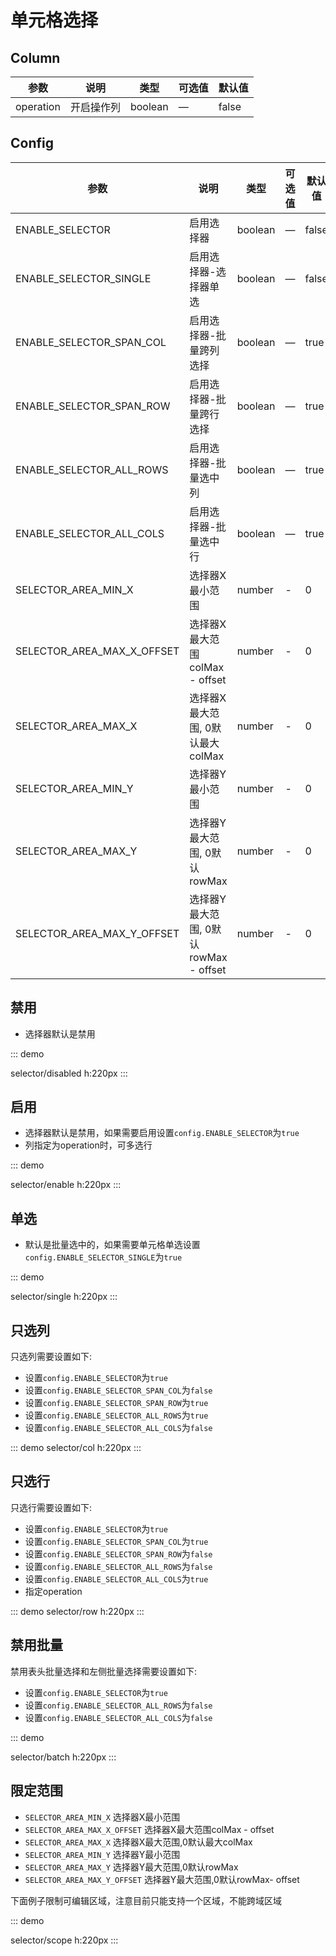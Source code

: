 # 单元格选择

## Column

| 参数      | 说明       | 类型    | 可选值 | 默认值 |
| --------- | ---------- | ------- | ------ | ------ |
| operation | 开启操作列 | boolean | —      | false  |

## Config

| 参数                       | 说明                                   | 类型    | 可选值 | 默认值 |
| -------------------------- | -------------------------------------- | ------- | ------ | ------ |
| ENABLE_SELECTOR            | 启用选择器                             | boolean | —      | false  |
| ENABLE_SELECTOR_SINGLE     | 启用选择器-选择器单选                  | boolean | —      | false  |
| ENABLE_SELECTOR_SPAN_COL   | 启用选择器-批量跨列选择                | boolean | —      | true   |
| ENABLE_SELECTOR_SPAN_ROW   | 启用选择器-批量跨行选择                | boolean | —      | true   |
| ENABLE_SELECTOR_ALL_ROWS   | 启用选择器-批量选中列                  | boolean | —      | true   |
| ENABLE_SELECTOR_ALL_COLS   | 启用选择器-批量选中行                  | boolean | —      | true   |
| SELECTOR_AREA_MIN_X        | 选择器X最小范围                        | number  | -      | 0      |
| SELECTOR_AREA_MAX_X_OFFSET | 选择器X最大范围 colMax - offset        | number  | -      | 0      |
| SELECTOR_AREA_MAX_X        | 选择器X最大范围, 0默认最大 colMax      | number  | -      | 0      |
| SELECTOR_AREA_MIN_Y        | 选择器Y最小范围                        | number  | -      | 0      |
| SELECTOR_AREA_MAX_Y        | 选择器Y最大范围, 0默认 rowMax          | number  | -      | 0      |
| SELECTOR_AREA_MAX_Y_OFFSET | 选择器Y最大范围, 0默认 rowMax - offset | number  | -      | 0      |


## 禁用

-   选择器默认是禁用

::: demo

selector/disabled
h:220px
:::

## 启用

-   选择器默认是禁用，如果需要启用设置`config.ENABLE_SELECTOR`为`true`
-   列指定为operation时，可多选行

::: demo

selector/enable
h:220px
:::

## 单选

-   默认是批量选中的，如果需要单元格单选设置`config.ENABLE_SELECTOR_SINGLE`为`true`

::: demo

selector/single
h:220px
:::

## 只选列

只选列需要设置如下:

-   设置`config.ENABLE_SELECTOR`为`true`
-   设置`config.ENABLE_SELECTOR_SPAN_COL`为`false`
-   设置`config.ENABLE_SELECTOR_SPAN_ROW`为`true`
-   设置`config.ENABLE_SELECTOR_ALL_ROWS`为`true`
-   设置`config.ENABLE_SELECTOR_ALL_COLS`为`false`

::: demo
selector/col
h:220px
:::

## 只选行

只选行需要设置如下:

-   设置`config.ENABLE_SELECTOR`为`true`
-   设置`config.ENABLE_SELECTOR_SPAN_COL`为`true`
-   设置`config.ENABLE_SELECTOR_SPAN_ROW`为`false`
-   设置`config.ENABLE_SELECTOR_ALL_ROWS`为`false`
-   设置`config.ENABLE_SELECTOR_ALL_COLS`为`true`
-   指定operation


::: demo
selector/row
h:220px
:::

## 禁用批量

禁用表头批量选择和左侧批量选择需要设置如下:

-   设置`config.ENABLE_SELECTOR`为`true`
-   设置`config.ENABLE_SELECTOR_ALL_ROWS`为`false`
-   设置`config.ENABLE_SELECTOR_ALL_COLS`为`false` 

::: demo

selector/batch
h:220px
:::

## 限定范围
-   `SELECTOR_AREA_MIN_X` 选择器X最小范围
-   `SELECTOR_AREA_MAX_X_OFFSET` 选择器X最大范围colMax - offset
-   `SELECTOR_AREA_MAX_X` 选择器X最大范围,0默认最大colMax
-   `SELECTOR_AREA_MIN_Y` 选择器Y最小范围
-   `SELECTOR_AREA_MAX_Y` 选择器Y最大范围,0默认rowMax
-   `SELECTOR_AREA_MAX_Y_OFFSET` 选择器Y最大范围,0默认rowMax- offset

下面例子限制可编辑区域，注意目前只能支持一个区域，不能跨域区域

::: demo

selector/scope
h:220px
:::
